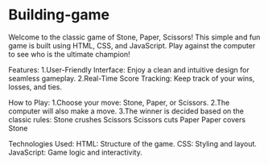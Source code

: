 # Building-game

Welcome to the classic game of Stone, Paper, Scissors! This simple and fun game is built using HTML, CSS, and JavaScript. Play against the computer to see who is the ultimate champion!

Features:
1.User-Friendly Interface: Enjoy a clean and intuitive design for seamless gameplay.
2.Real-Time Score Tracking: Keep track of your wins, losses, and ties.

How to Play:
1.Choose your move: Stone, Paper, or Scissors.
2.The computer will also make a move.
3.The winner is decided based on the classic rules:
Stone crushes Scissors
Scissors cuts Paper
Paper covers Stone

Technologies Used:
HTML: Structure of the game.
CSS: Styling and layout.
JavaScript: Game logic and interactivity.
